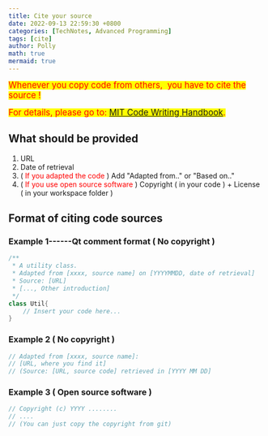```yaml
---
title: Cite your source
date: 2022-09-13 22:59:30 +0800
categories: [TechNotes, Advanced Programming]
tags: [cite]
author: Polly
math: true
mermaid: true
---
```




<mark><big><font color=red>Whenever you copy code from others,  you have to cite the source !</font></big></mark>

<mark><big><font color=red>For details, please go to: <a href="https://integrity.mit.edu/handbook/writing-code">MIT Code Writing Handbook</a>.</font></big></mark>

## What should be provided

1. URL
2. Date of retrieval
3. ( <font color=red>If you adapted the code</font> ) Add "Adapted from.." or "Based on.."
4. ( <font color=red>If you use open source software</font> ) Copyright ( in your code ) + License ( in your workspace folder )

## Format of citing code sources

### Example 1------Qt comment format ( No copyright )

```c++
/**
 * A utility class.
 * Adapted from [xxxx, source name] on [YYYYMMDD, date of retrieval]
 * Source: [URL]
 * [..., Other introduction]
 */
class Util{
    // Insert your code here...
}
```

### Example 2 ( No copyright )

```c++
// Adapted from [xxxx, source name]:
// [URL, where you find it]
// (Source: [URL, source code] retrieved in [YYYY MM DD]
```

### Example 3 ( Open source software )

```c++
// Copyright (c) YYYY ........
// ....
// (You can just copy the copyright from git)
```

